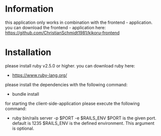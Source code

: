 # Information

this application only works in combination with the
frontend - application. you can download the frontend - 
application here:
https://github.com/ChristianSchmidt1981/kikoru-frontend

# Installation

please install ruby v2.5.0 or higher. 
you can download ruby here:
- https://www.ruby-lang.org/

please install the dependencies with the following command:
- bundle install

for starting the client-side-application please execute the
following command:
- ruby bin/rails server -p $PORT -e $RAILS_ENV
$PORT is the given port. default is 1235
$RAILS_ENV is the defined environment. This argument is optional.
